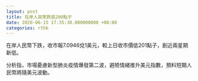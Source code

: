 ```yaml
---
layout: post
title: 在岸人民幣跌逾200點子
date: 2020-06-15 17:35:30.000000000 +08:00
categories: rthk
---
```


在岸人民幣下跌，收市報7.0946兌1美元，較上日收市價低201點子，創近兩星期新低。

分析指，市場憂慮新型肺炎疫情爆發第二波，避險情緒推升美元指數，預料短期人民幣將隨美元波動。
